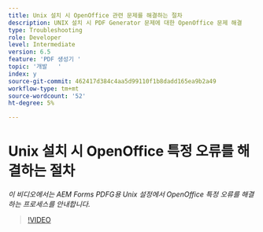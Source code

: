 ```yaml
---
title: Unix 설치 시 OpenOffice 관련 문제를 해결하는 절차
description: UNIX 설치 시 PDF Generator 문제에 대한 OpenOffice 문제 해결
type: Troubleshooting
role: Developer
level: Intermediate
version: 6.5
feature: 'PDF 생성기 '
topic: '개발   '
index: y
source-git-commit: 462417d384c4aa5d99110f1b8dadd165ea9b2a49
workflow-type: tm+mt
source-wordcount: '52'
ht-degree: 5%

---
```



# Unix 설치 시 OpenOffice 특정 오류를 해결하는 절차

*이 비디오에서는 AEM Forms PDFG용 Unix 설정에서 OpenOffice 특정 오류를 해결하는 프로세스를 안내합니다.*

>[!VIDEO](https://video.tv.adobe.com/v/335551?quality=9&learn=on)

